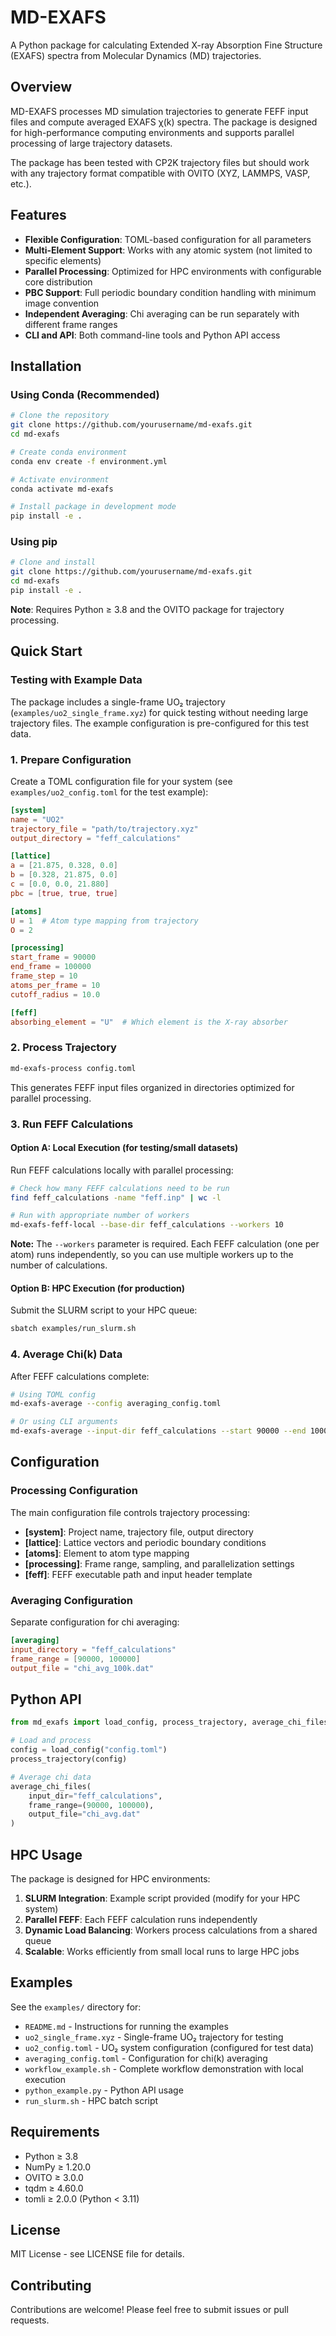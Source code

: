 # MD-EXAFS

A Python package for calculating Extended X-ray Absorption Fine Structure (EXAFS) spectra from Molecular Dynamics (MD) trajectories.

## Overview

MD-EXAFS processes MD simulation trajectories to generate FEFF input files and compute averaged EXAFS χ(k) spectra. The package is designed for high-performance computing environments and supports parallel processing of large trajectory datasets.

The package has been tested with CP2K trajectory files but should work with any trajectory format compatible with OVITO (XYZ, LAMMPS, VASP, etc.).

## Features

- **Flexible Configuration**: TOML-based configuration for all parameters
- **Multi-Element Support**: Works with any atomic system (not limited to specific elements)
- **Parallel Processing**: Optimized for HPC environments with configurable core distribution
- **PBC Support**: Full periodic boundary condition handling with minimum image convention
- **Independent Averaging**: Chi averaging can be run separately with different frame ranges
- **CLI and API**: Both command-line tools and Python API access

## Installation

### Using Conda (Recommended)

```bash
# Clone the repository
git clone https://github.com/yourusername/md-exafs.git
cd md-exafs

# Create conda environment
conda env create -f environment.yml

# Activate environment
conda activate md-exafs

# Install package in development mode
pip install -e .
```

### Using pip

```bash
# Clone and install
git clone https://github.com/yourusername/md-exafs.git
cd md-exafs
pip install -e .
```

**Note**: Requires Python ≥ 3.8 and the OVITO package for trajectory processing.

## Quick Start

### Testing with Example Data

The package includes a single-frame UO₂ trajectory (`examples/uo2_single_frame.xyz`) for quick testing without needing large trajectory files. The example configuration is pre-configured for this test data.

### 1. Prepare Configuration

Create a TOML configuration file for your system (see `examples/uo2_config.toml` for the test example):

```toml
[system]
name = "UO2"
trajectory_file = "path/to/trajectory.xyz"
output_directory = "feff_calculations"

[lattice]
a = [21.875, 0.328, 0.0]
b = [0.328, 21.875, 0.0]
c = [0.0, 0.0, 21.880]
pbc = [true, true, true]

[atoms]
U = 1  # Atom type mapping from trajectory
O = 2

[processing]
start_frame = 90000
end_frame = 100000
frame_step = 10
atoms_per_frame = 10
cutoff_radius = 10.0

[feff]
absorbing_element = "U"  # Which element is the X-ray absorber
```

### 2. Process Trajectory

```bash
md-exafs-process config.toml
```

This generates FEFF input files organized in directories optimized for parallel processing.

### 3. Run FEFF Calculations

#### Option A: Local Execution (for testing/small datasets)

Run FEFF calculations locally with parallel processing:

```bash
# Check how many FEFF calculations need to be run
find feff_calculations -name "feff.inp" | wc -l

# Run with appropriate number of workers
md-exafs-feff-local --base-dir feff_calculations --workers 10
```

**Note:** The `--workers` parameter is required. Each FEFF calculation (one per atom) runs independently, so you can use multiple workers up to the number of calculations.

#### Option B: HPC Execution (for production)

Submit the SLURM script to your HPC queue:

```bash
sbatch examples/run_slurm.sh
```

### 4. Average Chi(k) Data

After FEFF calculations complete:

```bash
# Using TOML config
md-exafs-average --config averaging_config.toml

# Or using CLI arguments
md-exafs-average --input-dir feff_calculations --start 90000 --end 100000 --output chi_avg.dat
```

## Configuration

### Processing Configuration

The main configuration file controls trajectory processing:

- **[system]**: Project name, trajectory file, output directory
- **[lattice]**: Lattice vectors and periodic boundary conditions
- **[atoms]**: Element to atom type mapping
- **[processing]**: Frame range, sampling, and parallelization settings
- **[feff]**: FEFF executable path and input header template

### Averaging Configuration

Separate configuration for chi averaging:

```toml
[averaging]
input_directory = "feff_calculations"
frame_range = [90000, 100000]
output_file = "chi_avg_100k.dat"
```

## Python API

```python
from md_exafs import load_config, process_trajectory, average_chi_files

# Load and process
config = load_config("config.toml")
process_trajectory(config)

# Average chi data
average_chi_files(
    input_dir="feff_calculations",
    frame_range=(90000, 100000),
    output_file="chi_avg.dat"
)
```

## HPC Usage

The package is designed for HPC environments:

1. **SLURM Integration**: Example script provided (modify for your HPC system)
2. **Parallel FEFF**: Each FEFF calculation runs independently
3. **Dynamic Load Balancing**: Workers process calculations from a shared queue
4. **Scalable**: Works efficiently from small local runs to large HPC jobs

## Examples

See the `examples/` directory for:

- `README.md` - Instructions for running the examples
- `uo2_single_frame.xyz` - Single-frame UO₂ trajectory for testing
- `uo2_config.toml` - UO₂ system configuration (configured for test data)
- `averaging_config.toml` - Configuration for chi(k) averaging
- `workflow_example.sh` - Complete workflow demonstration with local execution
- `python_example.py` - Python API usage
- `run_slurm.sh` - HPC batch script

## Requirements

- Python ≥ 3.8
- NumPy ≥ 1.20.0
- OVITO ≥ 3.0.0
- tqdm ≥ 4.60.0
- tomli ≥ 2.0.0 (Python < 3.11)

## License

MIT License - see LICENSE file for details.

## Contributing

Contributions are welcome! Please feel free to submit issues or pull requests.